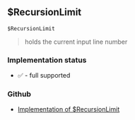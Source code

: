 ## $RecursionLimit

```
$RecursionLimit
```

> holds the current input line number
  
 







### Implementation status

* &#x2705; - full supported

### Github

* [Implementation of $RecursionLimit](https://github.com/axkr/symja_android_library/blob/master/symja_android_library/matheclipse-core/src/main/java/org/matheclipse/core/builtin/ConstantDefinitions.java#L471) 
